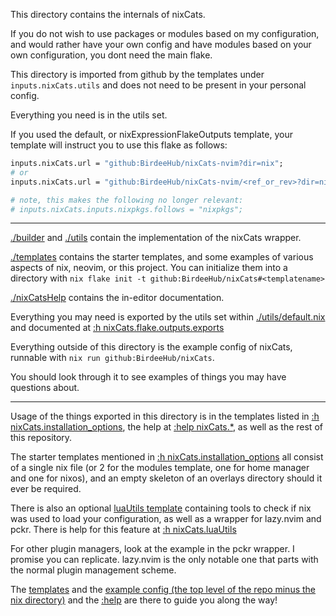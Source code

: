 This directory contains the internals of nixCats.

If you do not wish to use packages or modules based on my configuration, and would rather
have your own config and have modules based on your own configuration, you dont need the main flake.

This directory is imported from github by the templates under `inputs.nixCats.utils` and does not need to be present in your personal config.

Everything you need is in the utils set.

If you used the default, or nixExpressionFlakeOutputs template,
your template will instruct you to use this flake as follows:

```nix
inputs.nixCats.url = "github:BirdeeHub/nixCats-nvim?dir=nix";
# or
inputs.nixCats.url = "github:BirdeeHub/nixCats-nvim/<ref_or_rev>?dir=nix";

# note, this makes the following no longer relevant:
# inputs.nixCats.inputs.nixpkgs.follows = "nixpkgs";
```

---

[./builder](./builder) and [./utils](./utils) contain the implementation of the nixCats wrapper.

[./templates](./templates) contains the starter templates, and some examples of various aspects of nix, neovim, or this project.
You can initialize them into a directory with `nix flake init -t github:BirdeeHub/nixCats#<templatename>`

[./nixCatsHelp](https://nixcats.org/TOC.html) contains the in-editor documentation.

Everything you may need is exported by the utils set within [./utils/default.nix](./utils/default.nix) and documented at [:h nixCats.flake.outputs.exports](https://nixcats.org/nixCats_format.html)

Everything outside of this directory is the example config of nixCats, runnable with `nix run github:BirdeeHub/nixCats`.

You should look through it to see examples of things you may have questions about.

---

Usage of the things exported in this directory is in the templates listed in [:h nixCats.installation_options](https://nixcats.org/nixCats_installation.html), the help at [:help nixCats.*](https://nixcats.org/TOC.html), as well as the rest of this repository.

The starter templates mentioned in [:h nixCats.installation_options](https://nixcats.org/nixCats_installation.html) all consist of a single nix file (or 2 for the modules template, one for home manager and one for nixos), and an empty skeleton of an overlays directory should it ever be required.

There is also an optional [luaUtils template](../templates/luaUtils) containing tools to check if nix was used to load your configuration, as well as a wrapper for lazy.nvim and pckr. There is help for this feature at [:h nixCats.luaUtils](https://nixcats.org/nixCats_luaUtils.html)

For other plugin managers, look at the example in the pckr wrapper. I promise you can replicate. lazy.nvim is the only notable one that parts with the normal plugin management scheme.

The [templates](../templates) and the [example config (the top level of the repo minus the nix directory)](./..) and the [:help](https://nixcats.org/TOC.html) are there to guide you along the way!
